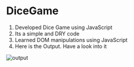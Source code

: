 # DiceGame
  1. Developed Dice Game using JavaScript
  2. Its a simple and DRY code
  3. Learned DOM manipulations using JavaScript
  4. Here is the Output. Have a look into it
  
![output](https://user-images.githubusercontent.com/34277793/138844828-bc7815ff-fa87-41d1-93e8-728550c68f5e.png)

